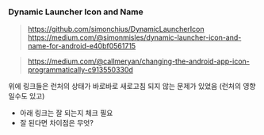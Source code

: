 

### Dynamic Launcher Icon and Name

> https://github.com/simonchius/DynamicLauncherIcon
> https://medium.com/@simonmisles/dynamic-launcher-icon-and-name-for-android-e40bf0561715


> https://medium.com/@callmeryan/changing-the-android-app-icon-programmatically-c913550330d

위에 링크들은 런처의 상태가 바로바로 새로고침 되지 않는 문제가 있었음 (런처의 영향일수도 있고)
- 아래 링크는 잘 되는지 체크 필요
- 잘 된다면 차이점은 무엇?

<!--stackedit_data:
eyJoaXN0b3J5IjpbODU2MTk3MDldfQ==
-->